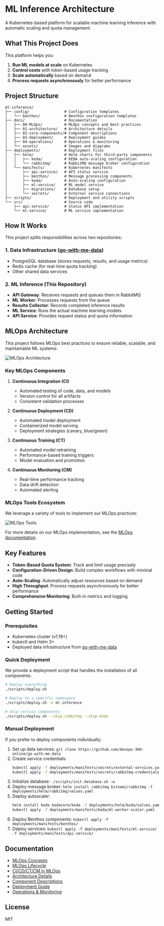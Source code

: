 # ML Inference Architecture

A Kubernetes-based platform for scalable machine learning inference with automatic scaling and quota management.

## What This Project Does

This platform helps you:

1. **Run ML models at scale** on Kubernetes
2. **Control costs** with token-based usage tracking
3. **Scale automatically** based on demand
4. **Process requests asynchronously** for better performance

## Project Structure

```
ml-inference/
├── config/                # Configuration templates
│   └── benthos/           # Benthos configuration templates
├── docs/                  # Documentation
│   ├── 00-MLOps/          # MLOps concepts and best practices
│   ├── 01-architecture/   # Architecture details
│   ├── 02-core-components/# Component descriptions
│   ├── 03-deployment/     # Deployment guides
│   ├── 04-operations/     # Operations & monitoring
│   └── assets/            # Images and diagrams
├── deployments/           # Deployment files
│   ├── helm/              # Helm charts for third-party components
│   │   ├── keda/          # KEDA auto-scaling configuration
│   │   └── rabbitmq/      # RabbitMQ message broker configuration
│   └── manifests/         # Kubernetes manifests
│       ├── api-service/   # API status service
│       ├── benthos/       # Message processing components
│       ├── keda/          # Auto-scaling configuration
│       ├── ml-service/    # ML model service
│       ├── migrations/    # Database setup
│       └── secrets/       # External service connections
├── scripts/               # Deployment and utility scripts
└── src/                   # Source code
    ├── api-service/       # Status API implementation
    └── ml-service/        # ML service implementation
```

## How It Works

This project splits responsibilities across two repositories:

### 1. Data Infrastructure ([go-with-me-data](https://github.com/devops-360-online/go-with-me-data))
- PostgreSQL database (stores requests, results, and usage metrics)
- Redis cache (for real-time quota tracking)
- Other shared data services

### 2. ML Inference (This Repository)
- **API Gateway**: Receives requests and queues them in RabbitMQ
- **ML Worker**: Processes requests from the queue
- **Results Collector**: Records completed inference results
- **ML Service**: Runs the actual machine learning models
- **API Service**: Provides request status and quota information

## MLOps Architecture

This project follows MLOps best practices to ensure reliable, scalable, and maintainable ML systems:

![MLOps Architecture](docs/assets/06-MLOPs-archi.png)

### Key MLOps Components

1. **Continuous Integration (CI)**
   - Automated testing of code, data, and models
   - Version control for all artifacts
   - Consistent validation processes

2. **Continuous Deployment (CD)**
   - Automated model deployment
   - Containerized model serving
   - Deployment strategies (canary, blue/green)

3. **Continuous Training (CT)**
   - Automated model retraining
   - Performance-based training triggers
   - Model evaluation and promotion

4. **Continuous Monitoring (CM)**
   - Real-time performance tracking
   - Data drift detection
   - Automated alerting

### MLOps Tools Ecosystem

We leverage a variety of tools to implement our MLOps practices:

![MLOps Tools](docs/assets/05-Tools-MLOps.png)

For more details on our MLOps implementation, see the [MLOps documentation](docs/00-MLOps/).

## Key Features

- **Token-Based Quota System**: Track and limit usage precisely
- **Configuration-Driven Design**: Build complex workflows with minimal code
- **Auto-Scaling**: Automatically adjust resources based on demand
- **High Throughput**: Process requests asynchronously for better performance
- **Comprehensive Monitoring**: Built-in metrics and logging

## Getting Started

### Prerequisites
- Kubernetes cluster (v1.19+)
- kubectl and Helm 3+
- Deployed data infrastructure from [go-with-me-data](https://github.com/devops-360-online/go-with-me-data)

### Quick Deployment

We provide a deployment script that handles the installation of all components:

```bash
# Deploy everything
./scripts/deploy.sh

# Deploy to a specific namespace
./scripts/deploy.sh -n ml-inference

# Skip certain components
./scripts/deploy.sh --skip-rabbitmq --skip-keda
```

### Manual Deployment

If you prefer to deploy components individually:

1. Set up data services: `git clone https://github.com/devops-360-online/go-with-me-data`
2. Create service credentials: 
   ```bash
   kubectl apply -f deployments/manifests/secrets/external-services.yaml
   kubectl apply -f deployments/manifests/secrets/rabbitmq-credentials.yaml
   ```
3. Initialize database: `./scripts/init-database.sh -w`
4. Deploy message broker: `helm install rabbitmq bitnami/rabbitmq -f deployments/helm/rabbitmq/values.yaml`
5. Deploy autoscaler: 
   ```bash
   helm install keda kedacore/keda -f deployments/helm/keda/values.yaml --namespace keda --create-namespace
   kubectl apply -f deployments/manifests/keda/ml-worker-scaler.yaml
   ```
6. Deploy Benthos components: `kubectl apply -f deployments/manifests/benthos/`
7. Deploy services: `kubectl apply -f deployments/manifests/ml-service/ -f deployments/manifests/api-service/`

## Documentation

- [MLOps Concepts](docs/00-MLOps/01-intro.md)
- [MLOps Lifecycle](docs/00-MLOps/03-MLOps-Lifecycle.md)
- [CI/CD/CT/CM in MLOps](docs/00-MLOps/04-Continous-integrtion-Deployemt-Trainign-Monitriung.md)
- [Architecture Details](docs/01-architecture/overview.md)
- [Component Descriptions](docs/02-core-components/benthos/concepts.md)
- [Deployment Guide](docs/03-deployment/kubernetes-setup.md)
- [Operations & Monitoring](docs/04-operations/monitoring.md)

## License

MIT
